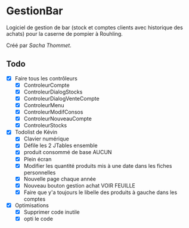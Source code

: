 ﻿# GestionBar

Logiciel de gestion de bar (stock et comptes clients avec historique des achats) pour la caserne de pompier à Rouhling.

Créé par *Sacha Thommet*.

## Todo
* [x] Faire tous les contrôleurs
  * [x] ControleurCompte
  * [x] ControleurDialogStocks
  * [x] ControleurDialogVenteCompte
  * [x] ControleurMenu
  * [x] ControleurModifConsos
  * [x] ControleurNouveauCompte
  * [x] ControleurStocks

* [x] Todolist de Kévin
  * [x] Clavier numérique
  * [x] Défile les 2 JTables ensemble
  * [x] produit consommé de base AUCUN
  * [x] Plein écran
  * [x] Modifier les quantité produits mis à une date dans les fiches personnelles
  * [x] Nouvelle page chaque année
  * [x] Nouveau bouton gestion achat VOIR FEUILLE
  * [x] Faire que y'a toujours le libelle des produits à gauche dans les comptes

* [x] Optimisations
  * [x] Supprimer code inutile
  * [x] opti le code
